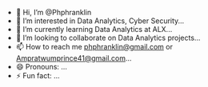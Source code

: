 - 👋 Hi, I’m @Phphranklin
- 👀 I’m interested in  Data Analytics, Cyber Security...
- 🌱 I’m currently learning Data Analytics at ALX...
- 💞️ I’m looking to collaborate on Data Analytics projects...
- 📫 How to reach me phphranklin@gmail.com or Ampratwumprince41@gmail.com...
- 😄 Pronouns: ...
- ⚡ Fun fact: ...

<!---
Phphranklin/Phphranklin is a ✨ special ✨ repository because its `README.md` (this file) appears on your GitHub profile.
You can click the Preview link to take a look at your changes.
--->
